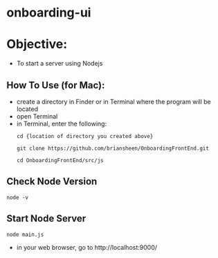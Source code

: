 # onboarding-ui

# Objective:  

  - To start a server using Nodejs


## How To Use (for Mac):
  - create a directory in Finder or in Terminal where the program will be located
  - open Terminal
  - in Terminal, enter the following:
    ```
    cd {location of directory you created above}

    git clone https://github.com/briansheen/OnboardingFrontEnd.git

    cd OnboardingFrontEnd/src/js
    ```
## Check Node Version
    node -v

## Start Node Server
    node main.js
  - in your web browser, go to http://localhost:9000/    
